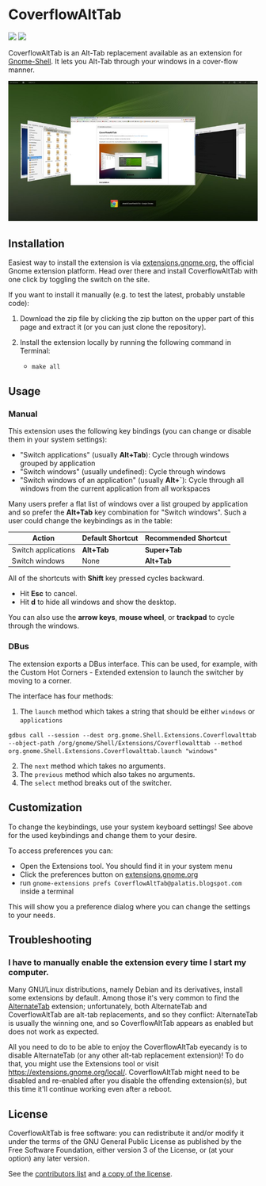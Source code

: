 # CoverflowAltTab

<a href="https://extensions.gnome.org/extension/97/coverflow-alt-tab/"><img src="https://img.shields.io/badge/Download-extensions.gnome.org-4a86cf.svg?logo=gnome&style=plastic" /></a>
<a href="https://hosted.weblate.org/engage/coverflow-alt-tab/"><img src="https://img.shields.io/weblate/progress/coverflow-alt-tab?style=plastic&logo=weblate&color=2ECCAA&label=Use%20Weblate%20for%20translation">
</a>

CoverflowAltTab is an Alt-Tab replacement available as an extension for [Gnome-Shell](https://www.gnome.org/). It lets you Alt-Tab through your windows in a cover-flow manner.

![Screenshot](img/screenshot.png)

## Installation

Easiest way to install the extension is via [extensions.gnome.org](https://extensions.gnome.org/extension/97/coverflow-alt-tab/), the official Gnome extension platform. Head over there and install CoverflowAltTab with one click by toggling the switch on the site.

If you want to install it manually (e.g. to test the latest, probably unstable code):

1. Download the zip file by clicking the zip button on the upper part of this page and extract it (or you can just clone the repository).

2. Install the extension locally by running the following command in Terminal:

    - `make all`

## Usage

### Manual

This extension uses the following key bindings (you can change or disable them in your system settings):

-   "Switch applications" (usually **Alt+Tab**): Cycle through windows grouped by application
-   "Switch windows" (usually undefined): Cycle through windows 
-   "Switch windows of an application" (usually **Alt+\`**): Cycle through all windows from the current application from all workspaces

Many users prefer a flat list of windows over a list grouped by application and so prefer the **Alt+Tab** key combination for "Switch windows". 
Such a user could change the keybindings as in the table:

| Action              | Default Shortcut | Recommended Shortcut |
|---------------------|------------------|----------------------|
| Switch applications | **Alt+Tab**      | **Super+Tab**        |
| Switch windows      | None             | **Alt+Tab**          |


All of the shortcuts with **Shift** key pressed cycles backward.

-   Hit **Esc** to cancel.
-   Hit **d** to hide all windows and show the desktop.

You can also use the **arrow keys**, **mouse wheel**, or **trackpad** to cycle through the windows.

### DBus

The extension exports a DBus interface. This can be used, for example, with the Custom Hot Corners - Extended extension to launch the switcher by moving to a corner.

The interface has four methods: 

1. The `launch` method which takes a string that should be either `windows` or `applications`

```
gdbus call --session --dest org.gnome.Shell.Extensions.Coverflowalttab --object-path /org/gnome/Shell/Extensions/Coverflowalttab --method org.gnome.Shell.Extensions.Coverflowalttab.launch "windows"
```

2. The `next` method which takes no arguments.
3. The `previous` method which also takes no arguments.
4. The `select` method breaks out of the switcher.


## Customization

To change the keybindings, use your system keyboard settings! See above for the used keybindings and change them to your desire.

To access preferences you can:

  - Open the Extensions tool. You should find it in your system menu
  - Click the preferences button on [extensions.gnome.org](https://extensions.gnome.org/local/)
  - run `gnome-extensions prefs CoverflowAltTab@palatis.blogspot.com` inside a terminal

This will show you a preference dialog where you can change the settings to your needs.

## Troubleshooting

### I have to manually enable the extension every time I start my computer.

Many GNU/Linux distributions, namely Debian and its derivatives, install some extensions by default. Among those it's very common to find the [AlternateTab](https://extensions.gnome.org/extension/15/alternatetab/) extension; unfortunately, both AlternateTab and CoverflowAltTab are alt-tab replacements, and so they conflict: AlternateTab is usually the winning one, and so CoverflowAltTab appears as enabled but does not work as expected.

All you need to do to be able to enjoy the CoverflowAltTab eyecandy is to disable AlternateTab (or any other alt-tab replacement extension)! To do that, you might use the Extensions tool or visit https://extensions.gnome.org/local/. CoverflowAltTab might need to be disabled and re-enabled after you disable the offending extension(s), but this time it'll continue working even after a reboot.

## License

CoverflowAltTab is free software: you can redistribute it and/or modify it under the terms of the GNU General Public License as published by the Free Software Foundation, either version 3 of the License, or (at your option) any later version.

See the [contributors list](CONTRIBUTORS.md) and [a copy of the license](COPYING).
